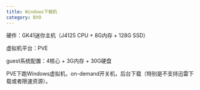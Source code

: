 ```yaml
---
title: Windows下载机
category: BYO
---
```


硬件：GK41迷你主机（J4125 CPU + 8G内存 + 128G SSD）

虚拟机平台：PVE

guest系统配置：4核心 + 3G内存 + 30G硬盘

PVE下跑Windows虚拟机，on-demand开关机，后台下载（特别是不支持迅雷下载或者限速资源）。
